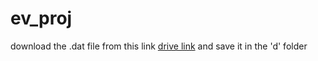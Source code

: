# ev_proj

download the .dat file from this link
[drive link](https://drive.google.com/file/d/1y_Cxk-PAwMKBV2-rZlhXy2KVl1LQs8wz/view?usp=sharing)
and save it in the 'd' folder
